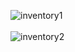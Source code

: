 ![inventory1](https://user-images.githubusercontent.com/79275910/129592010-1419c0f3-7091-4b29-8e5a-5a3ac071c9fa.PNG) <br><br>
![inventory2](https://user-images.githubusercontent.com/79275910/129592072-f1c7f250-75b7-4591-9862-0f04e868a684.PNG)
